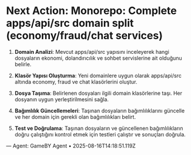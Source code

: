 # Next Action: Monorepo: Complete apps/api/src domain split (economy/fraud/chat services)

1. **Domain Analizi**: Mevcut apps/api/src yapısını inceleyerek hangi dosyaların ekonomi, dolandırıcılık ve sohbet servislerine ait olduğunu belirle.

2. **Klasör Yapısı Oluşturma**: Yeni domainlere uygun olarak apps/api/src altında economy, fraud ve chat klasörlerini oluştur.

3. **Dosya Taşıma**: Belirlenen dosyaları ilgili domain klasörlerine taşı. Her dosyanın uygun yerleştirilmesini sağla.

4. **Bağımlılık Güncellemeleri**: Taşınan dosyaların bağımlılıklarını güncelle ve her domain için gerekli olan bağımlılıkları belirt.

5. **Test ve Doğrulama**: Taşınan dosyaların ve güncellenen bağımlılıkların doğru çalıştığını kontrol etmek için testleri çalıştır ve sonuçları doğrula.

— Agent: GameBY Agent • 2025-08-16T14:18:51.119Z

